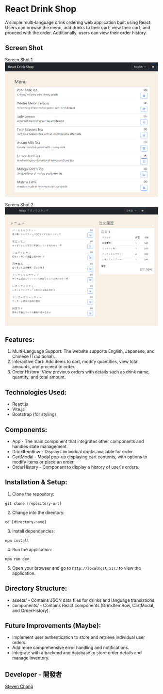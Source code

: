 # React Drink Shop

A simple multi-language drink ordering web application built using React. Users can browse the menu, add drinks to their cart, view their cart, and proceed with the order. Additionally, users can view their order history.

## Screen Shot

Screen Shot 1
![image](./public/ScreenShot1.png?raw=true)

Screen Shot 2
![image](./public/ScreenShot2.png?raw=true)

## Features:

1. Multi-Language Support: The website supports English, Japanese, and Chinese (Traditional).
2. Interactive Cart: Add items to cart, modify quantities, view total amounts, and proceed to order.
3. Order History: View previous orders with details such as drink name, quantity, and total amount.

## Technologies Used:

- React.js
- Vite.js
- Bootstrap (for styling)

## Components:

- App - The main component that integrates other components and handles state management.
- DrinkItemRow - Displays individual drinks available for order.
- CartModal - Modal pop-up displaying cart contents, with options to modify items or place an order.
- OrderHistory - Component to display a history of user's orders.

## Installation & Setup:

1. Clone the repository:

```
git clone [repository-url]
```

2. Change into the directory:

```
cd [directory-name]
```

3. Install dependencies:

```
npm install
```

4. Run the application:

```
npm run dev
```

5. Open your browser and go to `http://localhost:5173` to view the application.

## Directory Structure:

- assets/ - Contains JSON data files for drinks and language translations.
- components/ - Contains React components (DrinkItemRow, CartModal, and OrderHistory).

## Future Improvements (Maybe):

- Implement user authentication to store and retrieve individual user orders.
- Add more comprehensive error handling and notifications.
- Integrate with a backend and database to store order details and manage inventory.

## Developer - 開發者

[Steven Chang](https://github.com/steven4program)
